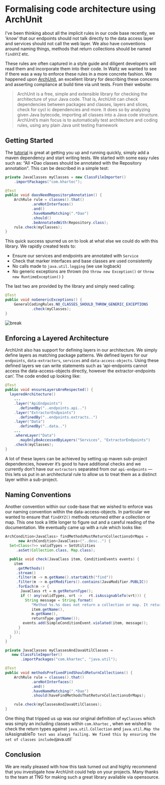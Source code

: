 # Formalising code architecture using ArchUnit

I’ve been thinking about all the implicit rules in our code base recently, we ‘_know_’ 
that our endpoints should not talk directly to the data access layer and services should 
not call the web layer. We also have conventions around naming things, methods that
return collections should be named `findXYZ` etc.

These rules are often captured in a style guide and diligent developers will read them 
and incorporate them into their code. In Waltz we wanted to see if there was a way to 
enforce these rules in a more concrete fashion. We happened
upon [ArchUnit](https://www.archunit.org/), an excellent library for describing 
these concerns and asserting compliance at build time via unit tests. From their website:

> ArchUnit is a free, simple and extensible library for checking the 
> architecture of your Java code. That is, ArchUnit can check dependencies 
> between packages and classes, layers and slices, check for cycl ic dependencies 
> and more. It does so by analyzing given Java bytecode, importing all classes 
> into a Java code structure. ArchUnit’s main focus is to automatically test 
> architecture and coding rules, using any plain Java unit testing framework


## Getting Started

The [tutorial](https://www.archunit.org/getting-started) is great at getting 
you up and running quickly, simply add a maven dependency and start writing 
tests. We started with some easy rules such as: “All *Dao classes should 
be annotated with the Repository annotation". This can be described in a simple test:

```java
private JavaClasses myClasses = new ClassFileImporter()
    .importPackages("com.khartec");

@Test
public void daosNeedRepositoryAnnotation() {
    ArchRule rule = classes().that()
            .areNotInterfaces()
            .and()
            .haveNameMatching(".*Dao")
            .should()
            .beAnnotatedWith(Repository.class);
    rule.check(myClasses);
}
```

This quick success spurred us on to look at what else we could do with this library. 
We rapidly created tests to:

- Ensure our services and endpoints are annotated with `Service`
- Check that marker interfaces and base classes are used consistently
- No calls made to `java.util.logging` (we use logback)
- No generic exceptions are thrown (no `throw new Exception()` or `throw new RuntimeException()` )

The last two are provided by the library and simply need calling:

```java
@Test
public void noGenericExceptions() {
    GeneralCodingRules.NO_CLASSES_SHOULD_THROW_GENERIC_EXCEPTIONS
            .check(myClasses);
}
```

![break](https://miro.medium.com/max/1400/1*mxIJL13jOctemvZK57aMbA.png)

## Enforcing a Layered Architecture

ArchUnit also has support for defining layers in our architecture. We simply 
define layers as matching package patterns. We defined layers for our 
`endpoints`, `data-extractors`, `services` and `data-access-objects`. Using these 
defined layers we can write statements such as ‘api-endpoints cannot access the 
data-access-objects directly, however the extractor-endpoints can’. The code ended
up looking like:

```java
@Test
public void ensureLayersAreRespected() {
  layeredArchitecture()
    ...
    .layer("ApiEndpoints")
      .definedBy("..endpoints.api..")
    .layer("ExtractorEndpoints")
      .definedBy("..endpoints.extracts..")
    .layer("Data")
      .definedBy("..data..")
    ...
    .whereLayer("Data")
      .mayOnlyBeAccessedByLayers("Services", "ExtractorEndpoints")
    .check(myClasses);
}
```

A lot of these layers can be achieved by setting up maven sub-project 
dependencies, however it’s good to have additional checks and we currently 
don’t have our `extractors` separated from our `api-endpoints` — this lets us
put in an architectural rule to allow us to treat them as a distinct 
layer within a sub-project.


## Naming Conventions

Another convention within our code-base that we wished to enforce was our 
naming convention within the data-access-objects. In particular we wanted 
to ensure that `findXYZ()` methods returned either a collection or map. 
This one took a little longer to figure out and a careful reading of the 
documentation. We eventually came up with a rule which looks like:

```java
ArchCondition<JavaClass> findMethodsMustReturnCollectionsOrMaps =
      new ArchCondition<JavaClass>("..desc..") {
  Set<Class<?>> validTypes = SetUtilities
     .asSet(Collection.class, Map.class);

  public void check(JavaClass item, ConditionEvents events) {
    item
     .getMethods()
     .stream()
     .filter(m -> m.getName().startsWith("find"))
     .filter(m -> m.getModifiers().contains(JavaModifier.PUBLIC))
     .forEach(m -> {
       JavaClass rt = m.getReturnType();
       if (! any(validTypes, vrt ->   rt.isAssignableTo(vrt))) {
         String message = String.format(
            "Method %s.%s does not return a collection or map. It returns: %s",
            item.getName(),
            m.getName(),
            returnType.getName());
        events.add(SimpleConditionEvent.violated(item, message));
      }
    });
  }
}

private JavaClasses myClassesAndJavaUtilClasses = 
   new ClassFileImporter()
       .importPackages("com.khartec", "java.util");

@Test
public void methodsPrefixedFindShouldReturnCollections() {
    ArchRule rule = classes().that()
            .areNotInterfaces()
            .and()
            .haveNameMatching(".*Dao")
            .should(haveFindMethodsThatReturnCollectionsOrMaps);

    rule.check(myClassesAndJavaUtilClasses);
}
```

One thing that tripped us up was our original definition of `myClasses` which 
was simply an including classes within `com.khartec` , when we wished to check 
the return types against `java.util.Collection` and `java.util.Map the `isAssignableTo` 
test was always failing. We fixed this by ensuring the set of classes included `java.util`


## Conclusion

We are really pleased with how this task turned out and highly recommend that you 
investigate how ArchUnit could help on your projects. Many thanks to the team at 
TNG for making such a great library available via opensource.
